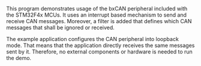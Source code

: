 This program demonstrates usage of the bxCAN peripheral included with
the STM32F4x MCUs. It uses an interrupt based mechanism to send and receive 
CAN messages. Moreover, a filter is added that defines which CAN messages that
shall be ignored or received. 

The example application configures the CAN peripheral into loopback mode. 
That means that the application directly receives the same messages sent by it.
Therefore, no external components or hardware is needed to run the demo. 
